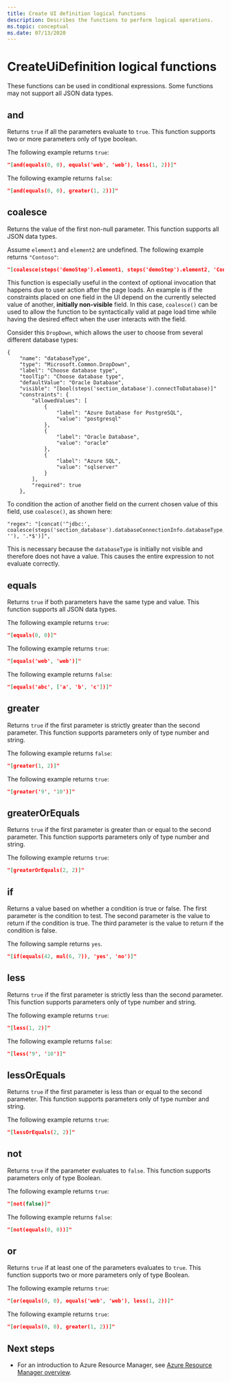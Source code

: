 ```yaml
---
title: Create UI definition logical functions
description: Describes the functions to perform logical operations.
ms.topic: conceptual
ms.date: 07/13/2020
---
```


# CreateUiDefinition logical functions

These functions can be used in conditional expressions. Some functions may not support all JSON data types.

## and

Returns `true` if all the parameters evaluate to `true`. This function supports two or more parameters only of type boolean.

The following example returns `true`:

```json
"[and(equals(0, 0), equals('web', 'web'), less(1, 2))]"
```

The following example returns `false`:

```json
"[and(equals(0, 0), greater(1, 2))]"
```

## coalesce

Returns the value of the first non-null parameter. This function supports all JSON data types.

Assume `element1` and `element2` are undefined. The following example returns `"Contoso"`:

```json
"[coalesce(steps('demoStep').element1, steps('demoStep').element2, 'Contoso')]"
```

This function is especially useful in the context of optional invocation that happens due to user action after the page loads. An example is if the constraints placed on one field in the UI depend on the currently selected value of another, **initially non-visible** field. In this case, `coalesce()` can be used to allow the function to be syntactically valid at page load time while having the desired effect when the user interacts with the field.

Consider this `DropDown`, which allows the user to choose from several different database types:

```
{
    "name": "databaseType",
    "type": "Microsoft.Common.DropDown",
    "label": "Choose database type",
    "toolTip": "Choose database type",
    "defaultValue": "Oracle Database",
    "visible": "[bool(steps('section_database').connectToDatabase)]"
    "constraints": {
        "allowedValues": [
            {
                "label": "Azure Database for PostgreSQL",
                "value": "postgresql"
            },
            {
                "label": "Oracle Database",
                "value": "oracle"
            },
            {
                "label": "Azure SQL",
                "value": "sqlserver"
            }
        ],
        "required": true
    },
```

To condition the action of another field on the current chosen value of this field, use `coalesce()`, as shown here:

```
"regex": "[concat('^jdbc:', coalesce(steps('section_database').databaseConnectionInfo.databaseType, ''), '.*$')]",
```

This is necessary because the `databaseType` is initially not visible and therefore does not have a value. This causes the entire expression to not evaluate correctly.

## equals

Returns `true` if both parameters have the same type and value. This function supports all JSON data types.

The following example returns `true`:

```json
"[equals(0, 0)]"
```

The following example returns `true`:

```json
"[equals('web', 'web')]"
```

The following example returns `false`:

```json
"[equals('abc', ['a', 'b', 'c'])]"
```

## greater

Returns `true` if the first parameter is strictly greater than the second parameter. This function supports parameters only of type number and string.

The following example returns `false`:

```json
"[greater(1, 2)]"
```

The following example returns `true`:

```json
"[greater('9', '10')]"
```

## greaterOrEquals

Returns `true` if the first parameter is greater than or equal to the second parameter. This function supports parameters only of type number and string.

The following example returns `true`:

```json
"[greaterOrEquals(2, 2)]"
```

## if

Returns a value based on whether a condition is true or false. The first parameter is the condition to test. The second parameter is the value to return if the condition is true. The third parameter is the value to return if the condition is false.

The following sample returns `yes`.

```json
"[if(equals(42, mul(6, 7)), 'yes', 'no')]"
```

## less

Returns `true` if the first parameter is strictly less than the second parameter. This function supports parameters only of type number and string.

The following example returns `true`:

```json
"[less(1, 2)]"
```

The following example returns `false`:

```json
"[less('9', '10')]"
```

## lessOrEquals

Returns `true` if the first parameter is less than or equal to the second parameter. This function supports parameters only of type number and string.

The following example returns `true`:

```json
"[lessOrEquals(2, 2)]"
```

## not

Returns `true` if the parameter evaluates to `false`. This function supports parameters only of type Boolean.

The following example returns `true`:

```json
"[not(false)]"
```

The following example returns `false`:

```json
"[not(equals(0, 0))]"
```

## or

Returns `true` if at least one of the parameters evaluates to `true`. This function supports two or more parameters only of type Boolean.

The following example returns `true`:

```json
"[or(equals(0, 0), equals('web', 'web'), less(1, 2))]"
```

The following example returns `true`:

```json
"[or(equals(0, 0), greater(1, 2))]"
```

## Next steps

* For an introduction to Azure Resource Manager, see [Azure Resource Manager overview](../management/overview.md).
